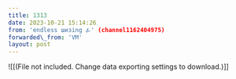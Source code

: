 ```yaml
---
title: 1313
date: 2023-10-21 15:14:26
from: 'endless шизing ⍼' (channel1162404975)
forwarded\_from: 'VM'
layout: post
---
```


![[(File not included. Change data exporting settings to download.)]]


